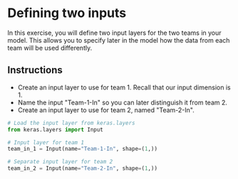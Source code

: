 # Defining two inputs #

In this exercise, you will define two input layers for the two teams in your model. This allows you to specify later in the model how the data from each team will be used differently.

## Instructions ##

* Create an input layer to use for team 1. Recall that our input dimension is 1.
* Name the input "Team-1-In" so you can later distinguish it from team 2.
* Create an input layer to use for team 2, named "Team-2-In".

```python
# Load the input layer from keras.layers
from keras.layers import Input

# Input layer for team 1
team_in_1 = Input(name="Team-1-In", shape=(1,))

# Separate input layer for team 2
team_in_2 = Input(name="Team-2-In", shape=(1,))
```